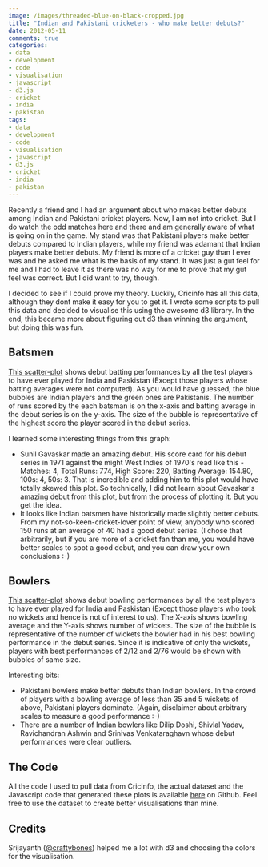 ```yaml
---
image: /images/threaded-blue-on-black-cropped.jpg
title: "Indian and Pakistani cricketers - who make better debuts?"
date: 2012-05-11
comments: true
categories:
- data
- development
- code
- visualisation
- javascript
- d3.js
- cricket
- india
- pakistan
tags:
- data
- development
- code
- visualisation
- javascript
- d3.js
- cricket
- india
- pakistan
---
```

Recently a friend and I had an argument about who makes better debuts among Indian and Pakistani cricket players. Now, I am not into cricket. But I do watch the odd matches here and there and am generally aware of what is going on in the game. My stand was that Pakistani players make better debuts compared to Indian players, while my friend was adamant that Indian players make better debuts. My friend is more of a cricket guy than I ever was and he asked me what is the basis of my stand. It was just a gut feel for me and I had to leave it as there was no way for me to prove that my gut feel was correct. But I did want to try, though.

I decided to see if I could prove my theory. Luckily, Cricinfo has all this data, although they dont make it easy for you to get it. I wrote some scripts to pull this data and decided to visualise this using the awesome d3 library. In the end, this became more about figuring out d3 than winning the argument, but doing this was fun.

<!--more-->
## Batsmen

[This scatter-plot](/visualizations/debuts/batsmen.html) shows debut batting performances by all the test players to have ever played for India and Paskistan (Except those players whose batting averages were not computed). As you would have guessed, the blue bubbles are Indian players and the green ones are Pakistanis. The number of runs scored by the each batsman is on the x-axis and batting average in the debut series is on the y-axis. The size of the bubble is representative of the highest score the player scored in the debut series.

I learned some interesting things from this graph:

* Sunil Gavaskar made an amazing debut. His score card for his debut series in 1971 against the might West Indies of 1970's read like this - Matches: 4, Total Runs: 774, High Score: 220, Batting Average: 154.80, 100s: 4, 50s: 3. That is incredible and adding him to this plot would have totally skewed this plot. So technically, I did not learn about Gavaskar's amazing debut from this plot, but from the process of plotting it. But you get the idea.
* It looks like Indian batsmen have historically made slightly better debuts. From my not-so-keen-cricket-lover point of view, anybody who scored 150 runs at an average of 40 had a good debut series. (I chose that arbitrarily, but if you are more of a cricket fan than me, you would have better scales to spot a good debut, and you can draw your own conclusions :-)


## Bowlers

[This scatter-plot](/visualizations/debuts/bowlers.html) shows debut bowling performances by all the test players to have ever played for India and Paskistan (Except those players who took no wickets and hence is not of interest to us). The X-axis shows bowling average and the Y-axis shows number of wickets. The size of the bubble is representative of the number of wickets the bowler had in his best bowling performance in the debut series. Since it is indicative of only the wickets, players with best performances of 2/12 and 2/76 would be shown with bubbles of same size.

Interesting bits:

* Pakistani bowlers make better debuts than Indian bowlers. In the crowd of players with a bowling average of less than 35 and 5 wickets of above, Pakistani players dominate. (Again, disclaimer about arbitrary scales to measure a good performance :-)
* There are a number of Indian bowlers like Dilip Doshi, Shivlal Yadav, Ravichandran Ashwin and Srinivas Venkataraghavn whose debut performances were clear outliers.


## The Code

All the code I used to pull data from Cricinfo, the actual dataset and the Javascript code that generated these plots is available [here](https://github.com/sdqali/debuts) on Github. Feel free to use the dataset to create better visualisations than mine.

## Credits

Srijayanth ([@craftybones](https://twitter.com/craftybones)) helped me a lot with d3 and choosing the colors for the visualisation.
